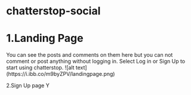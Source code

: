 # chatterstop-social
<h1>1.Landing Page</h1>
You can see the posts and comments on them here but you can not comment or post anything without logging in.
Select Log in or Sign Up to start using chatterstop.
![alt text](https://i.ibb.co/m9byZPV/landingpage.png)

2.Sign Up page
Y
